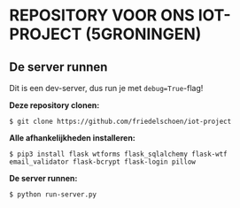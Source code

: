 # REPOSITORY VOOR ONS IOT-PROJECT (5GRONINGEN)

## De server runnen

Dit is een dev-server, dus run je met `debug=True`-flag!

**Deze repository clonen:**
```
$ git clone https://github.com/friedelschoen/iot-project
```

**Alle afhankelijkheden installeren:**
```
$ pip3 install flask wtforms flask_sqlalchemy flask-wtf email_validator flask-bcrypt flask-login pillow
```

**De server runnen:**
```
$ python run-server.py
```
